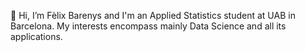 👋 Hi, I’m Fèlix Barenys and I'm an Applied Statistics student at UAB in Barcelona. My interests encompass mainly Data Science and all its applications.
